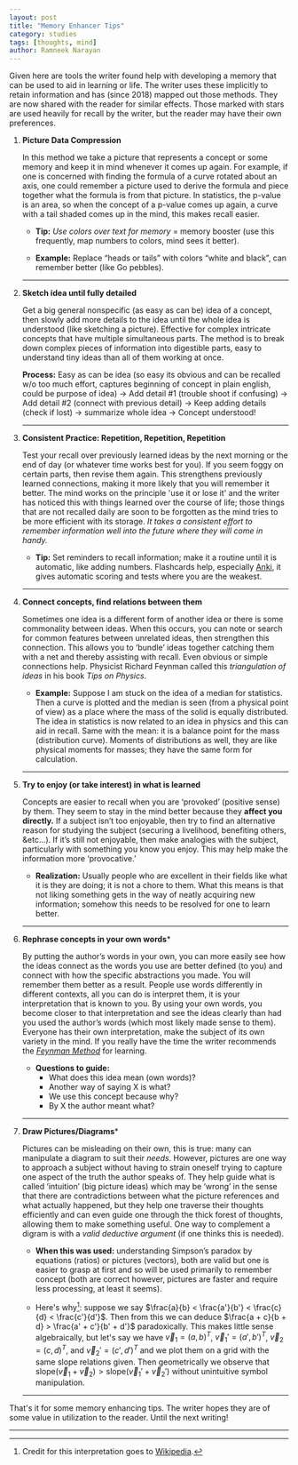 ```yaml
---
layout: post
title: "Memory Enhancer Tips"
category: studies
tags: [thoughts, mind]
author: Ramneek Narayan
---
```


Given here are tools the writer found help with developing a memory that can be used to aid in learning or life. The writer uses these implicitly to retain information and has (since 2018) mapped out those methods. They are now shared with the reader for similar effects. Those marked with stars are used heavily for recall by the writer, but the reader may have their own preferences.

1. **Picture Data Compression**

    In this method we take a picture that represents a concept or some memory and keep it in mind whenever it comes up again. For example, if one is concerned with finding the formula of a curve rotated about an axis, one could remember a picture used to derive the formula and piece together what the formula is from that picture. In statistics, the p-value is an area, so when the concept of a p-value comes up again, a curve with a tail shaded comes up in the mind, this makes recall easier.

    * **Tip:** *Use colors over text for memory* = memory booster (use this frequently, map numbers to colors, mind sees it better).

    * **Example:** Replace “heads or tails” with colors “white and black”, can remember better (like Go pebbles).

    ---

2. **Sketch idea until fully detailed**

    Get a big general nonspecific (as easy as can be) idea of a concept, then slowly add more details to the idea until the whole idea is understood (like sketching a picture). Effective for complex intricate concepts that have multiple simultaneous parts. The method is to break down complex pieces of information into digestible parts, easy to understand tiny ideas than all of them working at once.

    **Process:** Easy as can be idea (so easy its obvious and can be recalled w/o too much effort, captures beginning of concept in plain english, could be purpose of idea) → Add detail \#1 (trouble shoot if confusing) → Add detail \#2 (connect with previous detail) → Keep adding details (check if lost) → summarize whole idea → Concept understood!

    ---

3. **Consistent Practice: Repetition, Repetition, Repetition**

    Test your recall over previously learned ideas by the next morning or the end of day (or whatever time works best for you). If you seem foggy on certain parts, then revise them again. This strengthens previously learned connections, making it more likely that you will remember it better. The mind works on the principle 'use it or lose it' and the writer has noticed this with things learned over the course of life; those things that are not recalled daily are soon to be forgotten as the mind tries to be more efficient with its storage. *It takes a consistent effort to remember information well into the future where they will come in handy.*

      * **Tip:** Set reminders to recall information; make it a routine until it is automatic, like adding numbers. Flashcards help, especially [Anki](https://www.ankiapp.com/), it gives automatic scoring and tests where you are the weakest.

      ---

4. **Connect concepts, find relations between them**

    Sometimes one idea is a different form of another idea or there is some commonality between ideas. When this occurs, you can note or search for common features between unrelated ideas, then strengthen this connection. This allows you to ‘bundle’ ideas together catching them with a net and thereby assisting with recall. Even obvious or simple connections help. Physicist Richard Feynman called this *triangulation of ideas* in his book *Tips on Physics*.

      * **Example:** Suppose I am stuck on the idea of a median for statistics. Then a curve is plotted and the median is seen (from a physical point of view) as a place where the mass of the solid is equally distributed. The idea in statistics is now related to an idea in physics and this can aid in recall. Same with the mean: it is a balance point for the mass (distribution curve). Moments of distributions as well, they are like physical moments for masses; they have the same form for calculation.

    ---

5. **Try to enjoy (or take interest) in what is learned**

    Concepts are easier to recall when you are ‘provoked’ (positive sense) by them. They seem to stay in the mind better because they **affect you directly.** If a subject isn’t too enjoyable, then try to find an alternative reason for studying the subject (securing a livelihood, benefiting others, &etc...). If it’s still not enjoyable, then make analogies with the subject, particularly with something you know you enjoy. This may help make the information more ‘provocative.’

    * **Realization:** Usually people who are excellent in their fields like what it is they are doing; it is not a chore to them. What this means is that not liking something gets in the way of neatly acquiring new information; somehow this needs to be resolved for one to learn better.

    ---

6. **Rephrase concepts in your own words***

    By putting the author’s words in your own, you can more easily see how the ideas connect as the words you use are better defined (to you) and connect with how the specific abstractions you made. You will remember them better as a result. People use words differently in different contexts, all you can do is interpret them, it is your interpretation that is known to you. By using your own words, you become closer to that interpretation and see the ideas clearly than had you used the author’s words (which most likely made sense to them). Everyone has their own interpretation, make the subject of its own variety in the mind. If you really have the time the writer recommends the *[Feynman Method](https://fs.blog/2012/04/feynman-technique/)* for learning.

      * **Questions to guide:**
        * What does this idea mean (own words)?
        * Another way of saying X is what?
        * We use this concept because why?
        * By X the author meant what?

    ---

7. **Draw Pictures/Diagrams***


    Pictures can be misleading on their own, this is true: many can manipulate a diagram to suit their *needs*. However, pictures are one way to approach a subject without having to strain oneself trying to capture one aspect of the truth the author speaks of. They help guide what is called ‘intuition’ (big picture ideas) which may be ‘wrong’ in the sense that there are contradictions between what the picture references and what actually happened, but they help one traverse their thoughts efficiently and can even guide one through the thick forest of thoughts, allowing them to make something useful. One way to complement a digram is with a *valid deductive argument* (if one thinks this is needed).

      * **When this was used:** understanding Simpson’s paradox by equations (ratios) or pictures (vectors), both are valid but one is easier to grasp at first and so will be used primarily to remember concept (both are correct however, pictures are faster and require less processing, at least it seems).

      * Here's why[^1]: suppose we say $\frac{a}{b} < \frac{a'}{b'} < \frac{c}{d} < \frac{c'}{d'}$. Then from this we can deduce $\frac{a + c}{b + d} > \frac{a' + c'}{b' + d'}$ paradoxically. This makes little sense algebraically, but let's say we have $\vec{v}_1 = (a, b)^T$, $\vec{v}_1' = (a', b')^T$, $\vec{v}_2 = (c, d)^T$, and $\vec{v}_2' = (c', d')^T$ and we plot them on a grid with the same slope relations given. Then geometrically we observe that $\text{slope}(\vec{v}_1 + \vec{v}_2) > \text{slope}(\vec{v}_1' + \vec{v}_2')$ without unintuitive symbol manipulation.

    ---

That's it for some memory enhancing tips. The writer hopes they are of some value in utilization to the reader. Until the next writing! <i class="fas fa-meteor"></i>

---
[^1]: Credit for this interpretation goes to [Wikipedia](https://en.wikipedia.org/wiki/Simpson%27s_paradox).
